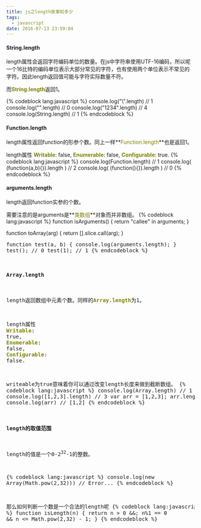 ```yaml
---
title: js之length故事知多少
tags:
  - javascript
date: 2016-07-13 23:59:04
---
```


#### String.length

length属性会返回字符编码单位的数量。在js中字符串使用UTF-16编码，所以呢一个16比特的编码单位表示大部分常见的字符，也有使用两个单位表示不常见的字符。因此length返回值可能与字符实际数量不符。

而<span style="color: #808000;">**<span style="font-size: 14px;">String.length</span>**</span>返回1。<!--more-->

{% codeblock lang:javascript %}
console.log("\\".length) //  1
console.log("".length) //  0
console.log("1234".length) //  4
console.log(String.length) //  1
{% endcodeblock %}

#### Function.length

length属性返回function的形参个数。同上一样**<span style="font-size: 14px; color: #808000;">Function.length</span>**也是返回1。

length属性 <span style="color: #808000; font-size: 14px;">**Writable**</span>: false, **<span style="font-size: 14px; color: #808000;">Enumerable</span>**: false, **<span style="font-size: 14px; color: #808000;">Configurable</span>**: true.
{% codeblock lang:javascript %}
console.log(Function.length) //  1
console.log( (function(a,b){}).length ) //  2
console.log( (function(){}).length ) //  0
{% endcodeblock %}

#### arguments.length

length返回function实参的个数。

需要注意的是arguments是**<span style="color: #808000;">类数组</span>**对象而并非数组。
{% codeblock lang:javascript %}
function isArguments() {
  return "callee" in arguments;
}

function toArray(arg) {
  return [].slice.call(arg);
}</pre><pre>function test(a, b) {
  console.log(arguments.length);
}
test(); // 0
test(1); // 1
{% endcodeblock %}
#### Array.length

length返回数组中元素个数。同样的<span style="color: #808000; font-size: 14px;">**Array.length**</span>为1。

length属性 <span style="color: #808000; font-size: 14px;">**Writable**</span>: true, **<span style="font-size: 14px; color: #808000;">Enumerable</span>**: false, **<span style="font-size: 14px; color: #808000;">Configurable</span>**: false.

writeable为true意味着你可以通过改变length长度来做到截断数组。
{% codeblock lang:javascript %}
console.log(Array.length) // 1
console.log([1,2,3].length) // 3
var arr = [1,2,3];
arr.length = 2;
console.log(arr) // [1,2]
{% endcodeblock %}

#### length的取值范围

length的值是一个0-2<sup>32</sup>-1的整数。

{% codeblock lang:javascript %}
console.log(new Array(Math.pow(2,32))) // Error...
{% endcodeblock %}

那么如何判断一个数是一个合法的length呢
{% codeblock lang:javascript %}
function isLength(n) {
  return n > 0 &&; n%1 == 0 && n <= Math.pow(2,32) - 1;
}
{% endcodeblock %}